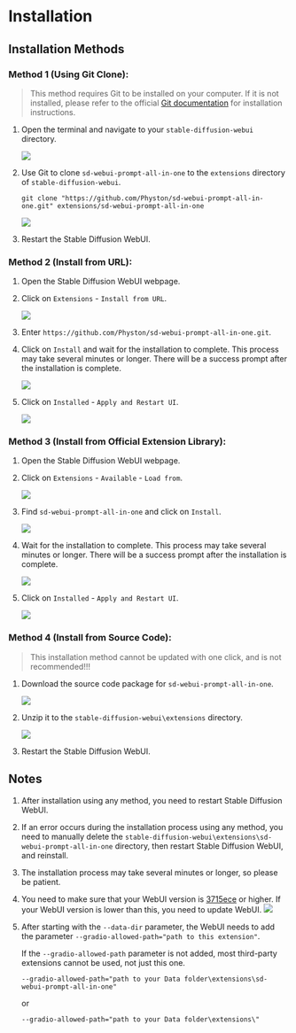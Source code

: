# Installation

## Installation Methods

### Method 1 (Using Git Clone):

> This method requires Git to be installed on your computer. If it is not installed, please refer to the official [Git documentation](https://git-scm.com/book/en/v2/Getting-Started-Installing-Git) for installation instructions.

1. Open the terminal and navigate to your `stable-diffusion-webui` directory.

    ![](/assets/images/Installation/cd.png)

2. Use Git to clone `sd-webui-prompt-all-in-one` to the `extensions` directory of `stable-diffusion-webui`.

    ```shell
    git clone "https://github.com/Physton/sd-webui-prompt-all-in-one.git" extensions/sd-webui-prompt-all-in-one
    ```

    ![](/assets/images/Installation/clone.png)

3. Restart the Stable Diffusion WebUI.

### Method 2 (Install from URL):

1. Open the Stable Diffusion WebUI webpage.

2. Click on `Extensions` - `Install from URL`.

    ![](/assets/images/Installation/from_url.png)

3. Enter `https://github.com/Physton/sd-webui-prompt-all-in-one.git`.

4. Click on `Install` and wait for the installation to complete. This process may take several minutes or longer. There will be a success prompt after the installation is complete.

    ![](/assets/images/Installation/from_url_success.png)

5. Click on `Installed` - `Apply and Restart UI`.

    ![](/assets/images/Installation/restart.png)

### Method 3 (Install from Official Extension Library):

1. Open the Stable Diffusion WebUI webpage.

2. Click on `Extensions` - `Available` - `Load from`.

    ![](/assets/images/Installation/load_from.png)

3. Find `sd-webui-prompt-all-in-one` and click on `Install`.

    ![](/assets/images/Installation/load_from_install.png)

4. Wait for the installation to complete. This process may take several minutes or longer. There will be a success prompt after the installation is complete.

    ![](/assets/images/Installation/load_from_success.png)

5. Click on `Installed` - `Apply and Restart UI`.

    ![](/assets/images/Installation/restart.png)

### Method 4 (Install from Source Code):

> This installation method cannot be updated with one click, and is not recommended!!!

1. Download the source code package for `sd-webui-prompt-all-in-one`.

    ![](/assets/images/Installation/download.png)

2. Unzip it to the `stable-diffusion-webui\extensions` directory.

    ![](/assets/images/Installation/drop.png)

3. Restart the Stable Diffusion WebUI.


## Notes

1. After installation using any method, you need to restart Stable Diffusion WebUI.

2. If an error occurs during the installation process using any method, you need to manually delete the `stable-diffusion-webui\extensions\sd-webui-prompt-all-in-one` directory, then restart Stable Diffusion WebUI, and reinstall.

3. The installation process may take several minutes or longer, so please be patient.

4. You need to make sure that your WebUI version is [3715ece](https://github.com/AUTOMATIC1111/stable-diffusion-webui/commit/3715ece) or higher. If your WebUI version is lower than this, you need to update WebUI.
    ![](/assets/images/minimum_version_webui.png)

5. After starting with the `--data-dir` parameter, the WebUI needs to add the parameter `--gradio-allowed-path="path to this extension"`.

   If the `--gradio-allowed-path` parameter is not added, most third-party extensions cannot be used, not just this one.

   `--gradio-allowed-path="path to your Data folder\extensions\sd-webui-prompt-all-in-one"`

   or

   `--gradio-allowed-path="path to your Data folder\extensions\"`